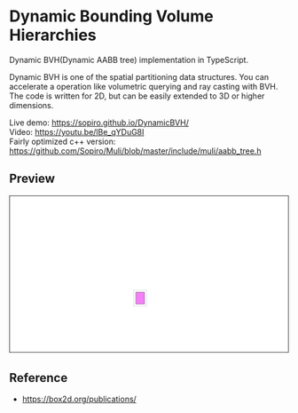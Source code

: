 # Dynamic Bounding Volume Hierarchies
Dynamic BVH(Dynamic AABB tree) implementation in TypeScript.  

Dynamic BVH is one of the spatial partitioning data structures. You can accelerate a operation like volumetric querying and ray casting with BVH. The code is written for 2D, but can be easily extended to 3D or higher dimensions.  

Live demo: https://sopiro.github.io/DynamicBVH/  
Video: https://youtu.be/lBe_qYDuG8I  
Fairly optimized c++ version: https://github.com/Sopiro/Muli/blob/master/include/muli/aabb_tree.h  

## Preview
![img](.github/preview.gif)

## Reference
- https://box2d.org/publications/
